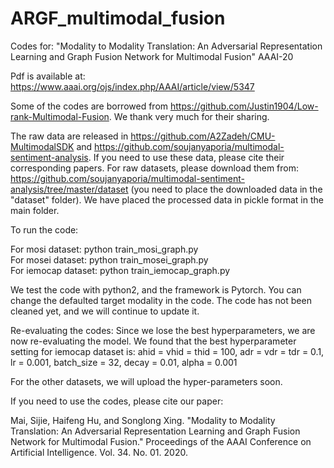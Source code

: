 # ARGF_multimodal_fusion
Codes for: "Modality to Modality Translation: An Adversarial Representation Learning and Graph Fusion Network for Multimodal Fusion" AAAI-20

Pdf is available at: https://www.aaai.org/ojs/index.php/AAAI/article/view/5347


Some of the codes are borrowed from https://github.com/Justin1904/Low-rank-Multimodal-Fusion. We thank very much for their sharing.


The raw data are released in https://github.com/A2Zadeh/CMU-MultimodalSDK and  https://github.com/soujanyaporia/multimodal-sentiment-analysis. If you need to use these data, please cite their corresponding papers. For raw datasets, please download them from: https://github.com/soujanyaporia/multimodal-sentiment-analysis/tree/master/dataset (you need to place the downloaded data in the "dataset" folder). We have placed the processed data in pickle format in the main folder.

To run the code: 

For mosi dataset: python train_mosi_graph.py  
For mosei dataset: python train_mosei_graph.py     
For iemocap dataset: python train_iemocap_graph.py  

We test the code with python2, and the framework is Pytorch. You can change the defaulted target modality in the code. The code has not been cleaned yet, and we will continue to update it.

Re-evaluating the codes:
Since we lose the best hyperparameters, we are now re-evaluating the model. We found that the best hyperparameter setting for iemocap dataset is:
ahid = vhid = thid = 100, adr = vdr = tdr = 0.1, lr = 0.001, batch_size = 32, decay = 0.01, alpha = 0.001

For the other datasets, we will upload the hyper-parameters soon.

If you need to use the codes, please cite our paper:

Mai, Sijie, Haifeng Hu, and Songlong Xing. "Modality to Modality Translation: An Adversarial Representation Learning and Graph Fusion Network for Multimodal Fusion." Proceedings of the AAAI Conference on Artificial Intelligence. Vol. 34. No. 01. 2020.
